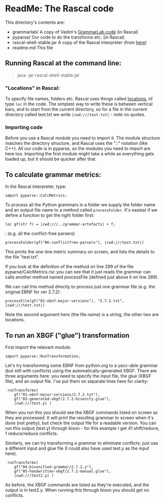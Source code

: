 # ReadMe: The Rascal code

This directory's contents are:

* grammarlab/  A copy of Vadim's [GrammarLab code](https://github.com/cwi-swat/grammarlab) (in Rascal) 
* pyparse/  Our code to do the transforms etc. (in Rascal)
* rascal-shell-stable.jar  A copy of the Rascal interpreter (from [here](http://update.rascal-mpl.org/console/rascal-shell-stable.jar)) 
* readme.md This file


## Running Rascal at the command line:

>  java  -jar  rascal-shell-stable.jar


### "Locations" in Rascal:

To specify file names, folders etc. Rascal uses things called
[locations](http://tutor.rascal-mpl.org/Rascal/Expressions/Values/Location/Location.html),
of type `loc` in the code.  The simplest way to write these is between
vertical bars, and to start from the current directory, so for a file
in the current directory called test.txt we write `|cwd:///test.txt|` -
note no quotes.

### Importing code

Before you use a Rascal module you need to import it.  The module
structure matches the directory structure, and Rascal uses the "::"
notation (like C++). All our code is in pyparse, so the modules you
need to import are here too.  Importing the first module might take a
while as everything gets loaded up, but it should be quicker after
that.


## To calculate grammar metrics:

In the Rascal interpreter, type:

```Rascal
import pyparse::CalcMetrics;
```

To process all the Python grammars in a folder we supply the folder
name and an output file name to a method called `processFolder`.
It's easiest if we define a function to get the right folder first:
```Rascal
loc gf(str f) = |cwd:///../grammar-artefacts| + f; 
```

:
(e.g. all the conflict-free parsers)

```Rascal
processFolder(gf("06-conflictfree-parsers"), |cwd:///test.txt|)
```

This prints the one-line metric summary on screen, and lists the
details to the file "test.txt".

If you look at the definition of the method on line 299 of the file pyparse/CalcMetrics.rsc you can see that it just reads the grammar can calls another method named processFile (defined just above it on line 289).

We can call this method directly to process just one grammar file
(e.g. the original EBNF for ver 2.7.2):

```Rascal
processFile(gf("01-ebnf-major-versions"), "2.7.2.txt", |cwd:///test.txt|)
```

Note the second argument here (the file name) is a string, the other
two are locations.


## To run an XBGF ("glue") transformation

First import the relevant module:

```Rascal
import pyparse::RunTransformation;
```

Let's try transforming some EBNF from python.org to a yacc-able
grammar (but still with conflicts) using the automatically-generated
XBGF.  There are three arguments here: you need to specify the input
file, the glue (XBGF file), and an output file.  I've put them on
separate lines here for clarity:

```Rascal
 runTransforms(
    gf("01-ebnf-major-versions/2.7.2.txt"), 
    gf("03-generated-xbgf/2.7.2-bisonify.glue"), 
    |cwd:///test.y| )
```

When you run this you should see the XBGF commands listed on screen as
they are processed.  It will print the resulting grammar to screen
when it's done (not pretty), but check the output file for a readable
version.  You can run this output (test.y) through bison - for this
example I get 41 shift/reduce, 1 reduce/reduce conflicts.

Similarly, we can try transforming a grammar to eliminate conflicts;
just use a different input and glue file (I could also have used
test.y as the input here).

```Rascal
 runTransforms(
    gf("04-bisonified-grammar/2.7.2.y"), 
    gf("05-handwritten-xbgf/2.7.2-manual.glue"), 
    |cwd:///test2.y| )
```
As before, the XBGF commands are listed as they're executed, and the
output is in test2.y.  When running this through bison you should get
no conflicts.

